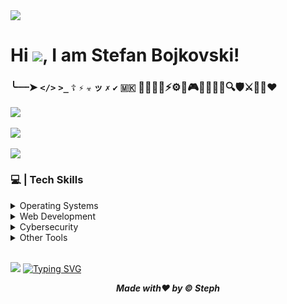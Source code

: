 <img src="https://komarev.com/ghpvc/?username=xStephx&color=red"/>

# Hi ![](https://user-images.githubusercontent.com/18350557/176309783-0785949b-9127-417c-8b55-ab5a4333674e.gif), I am Stefan Bojkovski!
### ╰┈┈➤ **`</>`** **`>_`** **`☦︎`** **`⚡︎`** **`☣`** **`ッ`** **`✗`** **`✔`** **`🇲🇰`** 👾👨‍💻🌐⚡⚙️🤖🎮🚴🏋🏻‍♂️🔍🛡️⚔️🚀🔥❤️ <br>

![](https://github-readme-stats.vercel.app/api/top-langs/?username=xStephx&theme=shadow_red&hide_border=false&layout=compact) <br/><br/>
![](https://github-readme-stats.vercel.app/api?username=xStephx&show_icons=true&theme=shadow_red) <br/> <br/>
![](https://github-readme-streak-stats.herokuapp.com/?user=xStephx&theme=shadow_red&hide_border=false)

### 💻 | Tech Skills
<details>
   <summary>Operating Systems</summary> <br>
     <a href="https://www.kali.org/" target="_blank" rel="noreferrer"><img src="https://cdn.freelogovectors.net/wp-content/uploads/2021/12/kali-logo-freelogovectors.net_.png" width="36" height="36" alt="Kali Linux" /></a>
     <a href="https://www.microsoft.com/software-download/" target="_blank" rel="noreferrer"><img src="https://upload.wikimedia.org/wikipedia/commons/c/c7/Windows_logo_-_2012.png" width="30" height="36" alt="Windows 10 Pro" /></a>
</details>

<details>
   <summary>Web Development</summary> <br>
      <a href="https://developer.mozilla.org/en-US/docs/Glossary/HTML5" target="_blank" rel="noreferrer"><img src="https://raw.githubusercontent.com/danielcranney/readme-generator/main/public/icons/skills/html5-colored.svg" width="36" height="36" alt="HTML5" /></a>
     <a href="https://www.w3.org/TR/CSS/#css" target="_blank" rel="noreferrer"><img src="https://raw.githubusercontent.com/danielcranney/readme-generator/main/public/icons/skills/css3-colored.svg" width="36" height="36" alt="CSS3" /></a>
     <a href="https://getbootstrap.com/" target="_blank" rel="noreferrer"><img src="https://raw.githubusercontent.com/danielcranney/readme-generator/main/public/icons/skills/bootstrap-colored.svg" width="36" height="36" alt="Bootstrap" /></a>
     <a href="https://tailwindcss.com/" target="_blank" rel="noreferrer"><img src="https://raw.githubusercontent.com/danielcranney/readme-generator/main/public/icons/skills/tailwindcss-colored.svg" width="36" height="36" alt="TailwindCSS" /></a>
     <a href="https://sass-lang.com/" target="_blank" rel="noreferrer"><img src="https://raw.githubusercontent.com/danielcranney/readme-generator/main/public/icons/skills/sass-colored.svg" width="36" height="36" alt="Sass" /></a>
     <a href="https://developer.mozilla.org/en-US/docs/Web/JavaScript" target="_blank" rel="noreferrer"><img src="https://raw.githubusercontent.com/danielcranney/readme-generator/main/public/icons/skills/javascript-colored.svg" width="36" height="36" alt="JavaScript" /></a>
     <a href="https://jquery.com/" target="_blank" rel="noreferrer"><img src="https://raw.githubusercontent.com/danielcranney/readme-generator/main/public/icons/skills/jquery-colored.svg" width="36" height="36" alt="JQuery" /></a>
     <a href="https://reactjs.org/" target="_blank" rel="noreferrer"><img src="https://raw.githubusercontent.com/danielcranney/readme-generator/main/public/icons/skills/react-colored.svg" width="36" height="36" alt="React" /></a>
</details>

<details>
   <summary>Cybersecurity</summary> <br>
      <a href="https://nmap.org/" target="_blank" rel="noreferrer"><img src="https://nmap.org/images/nmap-logo-256x256.png" width="36" height="36" alt="NMAP" /></a>
      <a href="https://www.metasploit.com/" target="_blank" rel="noreferrer"><img src="https://products.containerize.com/security-testing-tools/metasploit/menu_image.png" width="36" height="36" alt="Metasploit" /></a>
      <a href="https://portswigger.net/burp" target="_blank" rel="noreferrer"><img src="https://miro.medium.com/v2/resize:fit:710/1*KMYIE0A-u-DhaMm9N2ImlA.png" width="36" height="36" alt="Burp Suite" /></a>
      <a href="https://www.wireshark.org/" target="_blank" rel="noreferrer"><img src="https://upload.wikimedia.org/wikipedia/commons/thumb/c/c6/Wireshark_icon_new.png/800px-Wireshark_icon_new.png" width="36" height="36" alt="Wireshark" /></a>
      <a href="https://sqlmap.org/" target="_blank" rel="noreferrer"><img src="https://tryhackme-images.s3.amazonaws.com/room-icons/523723e4d3b75b6439b8e2cd0fa6880b.png" width="36" height="36" alt="SQLMAP" /></a>
      <a href="https://www.kali.org/tools/hydra/" target="_blank" rel="noreferrer"><img src="https://www.kali.org/tools/hydra/images/hydra-logo.svg" width="36" height="36" alt="Hydra" /></a>
      <a href="https://www.kali.org/tools/nikto/" target="_blank" rel="noreferrer"><img src="https://www.kali.org/tools/nikto/images/nikto-logo.svg" width="36" height="36" alt="Nikto" /></a>
      <a href="https://www.kali.org/tools/hashcat/" target="_blank" rel="noreferrer"><img src="https://www.kali.org/tools/hashcat/images/hashcat-logo.svg" width="36" height="36" alt="Hashcat" /></a>
</details>

<details>
   <summary>Other Tools</summary> <br>
     <a href="https://code.visualstudio.com/" target="_blank" rel="noreferrer"><img src="https://upload.wikimedia.org/wikipedia/commons/thumb/9/9a/Visual_Studio_Code_1.35_icon.svg/1024px-Visual_Studio_Code_1.35_icon.svg.png" width="36" height="36" alt="Visual Studio Code" /></a>
  <a href="https://git-scm.com/" target="_blank" rel="noreferrer"><img src="https://git-scm.com/images/logos/downloads/Git-Icon-1788C.png" width="36" height="36" alt="Git" /></a>
  <a href="https://www.notion.com/" target="_blank" rel="noreferrer"><img src="https://upload.wikimedia.org/wikipedia/commons/4/45/Notion_app_logo.png" width="36" height="36" alt="Notion" /></a>
  <a href="https://www.figma.com/" target="_blank" rel="noreferrer"><img src="https://raw.githubusercontent.com/danielcranney/readme-generator/main/public/icons/skills/figma-colored.svg" width="36" height="36" alt="Figma" /></a>
  <a href="https://www.adobe.com/uk/products/photoshop.html" target="_blank" rel="noreferrer"><img src="https://raw.githubusercontent.com/danielcranney/readme-generator/main/public/icons/skills/photoshop-colored-dark.svg" width="36" height="36" alt="Photoshop" /></a>
</details>

<br>

[![](https://quotes-github-readme.vercel.app/api?quote=Everything%20happens%20for%20a%20reason.&border=true&type=horizontal&author=Unknown%20Author&theme=dark)](https://github.com/xStephx) 
[![Typing SVG](https://readme-typing-svg.demolab.com?font=Fira+Code&weight=900&size=25&pause=1000&color=F70000&width=435&lines=Thank+you+for+your+visiting!+%F0%9F%9A%80)](https://git.io/typing-svg)

_**<p align="center">Made with❤️ by © Steph</p>**_

<!-- ZmxhZ3skdEB5XzByMWcxbkBsfQ== -->
